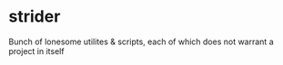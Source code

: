 strider
=======

Bunch of lonesome utilites &amp; scripts, each of which does not warrant a project in itself
